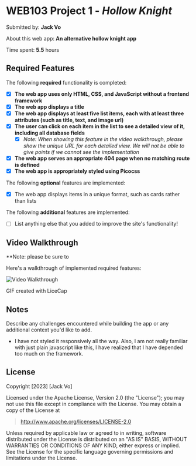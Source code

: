 # WEB103 Project 1 - _Hollow Knight_

Submitted by: **Jack Vo**

About this web app: **An alternative hollow knight app**

Time spent: **5.5** hours

## Required Features

The following **required** functionality is completed:

<!-- Make sure to check off completed functionality below -->

- [x] **The web app uses only HTML, CSS, and JavaScript without a frontend framework**
- [x] **The web app displays a title**
- [x] **The web app displays at least five list items, each with at least three attributes (such as title, text, and image url)**
- [x] **The user can click on each item in the list to see a detailed view of it, including all database fields**
  - [x] _Note: When showing this feature in the video walkthrough, please show the unique URL for each detailed view. We will not be able to give points if we cannot see the implementation_
- [x] **The web app serves an appropriate 404 page when no matching route is defined**
- [x] **The web app is appropriately styled using Picocss**

The following **optional** features are implemented:

- [x] The web app displays items in a unique format, such as cards rather than lists

The following **additional** features are implemented:

- [ ] List anything else that you added to improve the site's functionality!

## Video Walkthrough

\*\*Note: please be sure to

Here's a walkthrough of implemented required features:

<img src='https://github.com/jacklvd/codepath_web/blob/master/hollow-knight/walkthrough-demo.gif' title='Video Walkthrough' width='' alt='Video Walkthrough' />

<!-- Replace this with whatever GIF tool you used! -->

GIF created with LiceCap

## Notes

Describe any challenges encountered while building the app or any additional context you'd like to add.

- I have not styled it responsively all the way. Also, I am not really familiar with just plain javascript like this, I have realized that I have depended too much on the framework.

## License

Copyright [2023] [Jack Vo]

Licensed under the Apache License, Version 2.0 (the "License"); you may not use this file except in compliance with the License. You may obtain a copy of the License at

> http://www.apache.org/licenses/LICENSE-2.0

Unless required by applicable law or agreed to in writing, software distributed under the License is distributed on an "AS IS" BASIS, WITHOUT WARRANTIES OR CONDITIONS OF ANY KIND, either express or implied. See the License for the specific language governing permissions and limitations under the License.
